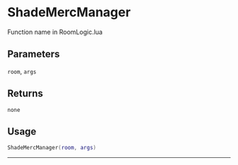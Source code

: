 # ShadeMercManager
Function name in RoomLogic.lua
## Parameters
`room`, `args`
## Returns
`none`
## Usage
```lua
ShadeMercManager(room, args)
```
---
